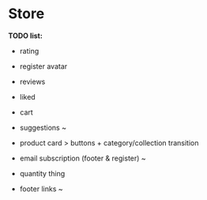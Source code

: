 # Store

<b>TODO list:</b>

-  rating

-  register avatar

-  reviews

-  liked

-  cart

-  suggestions ~

-  product card > buttons + category/collection transition

-  email subscription (footer & register) ~

-  quantity thing

-  footer links ~
